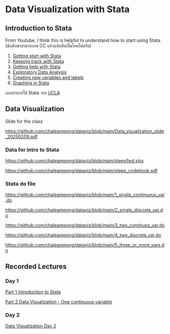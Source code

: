 # Data Visualization with Stata

## Introduction to Stata
From Youtube, I think this is helpful to understand how to start using Stata. (นักศึกษาสามารถกด CC แล้วแปลซับเป็นไทยได้ครับ)
1) [Getting start with Stata](https://youtu.be/Y2qrqCxvV8k?si=hKnwbkEDZG_5cR-1)
2) [Keeping track with Stata](https://youtu.be/kQgkR39dal8?si=YvK2wUKBQsSFDfFG)
3) [Getting help with Stata](https://youtu.be/1Io2-wSdJMs?si=RMCD1SLONcYciBgR)
4) [Exploratory Data Analysis](https://youtu.be/zt8eX9xcbCo?si=M-_KfeiYAuIM6vFD)
5) [Creating new variables and labels](https://youtu.be/geN1eI64rQU?si=I6ukR0-aIwKdG1Ei)
6) [Graphing in Stata](https://youtu.be/dnnUOCVjF8s?si=s-a7Te6cK17IKE8L)

เอกสารการใช้ Stata จาก [UCLA ](https://stats.oarc.ucla.edu/other/mult-pkg/seminars/#Stata)


## Data Visualization
Slide for the class 

https://github.com/chaleampong/dataviz/blob/main/Data_visualization_slide_20250209.pdf

### Data for intro to Stata
https://github.com/chaleampong/dataviz/blob/main/sleep5ed.xlsx

https://github.com/chaleampong/dataviz/blob/main/sleep_codebook.pdf

### Stata do file

https://github.com/chaleampong/dataviz/blob/main/1_single_continuous_var.do

https://github.com/chaleampong/dataviz/blob/main/2_single_discrete_var.do

https://github.com/chaleampong/dataviz/blob/main/3_two_continuos_var.do

https://github.com/chaleampong/dataviz/blob/main/4_two_discrete_var.do

https://github.com/chaleampong/dataviz/blob/main/5_three_or_more_vars.do

## Recorded Lectures
### Day 1
[Part 1 Introduction to Stata](https://youtu.be/K26llgNzprc)

[Part 2 Data Visualization - One continuous variable](https://youtu.be/cX8Toz9Zoc0)

### Day 2

[Data Visualization Day 2](https://youtu.be/T9_F5ZYUR9k)
